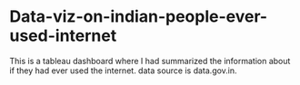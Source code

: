 # Data-viz-on-indian-people-ever-used-internet
This is a tableau dashboard where I had summarized the information about if they had ever used the internet.
data source is data.gov.in.
